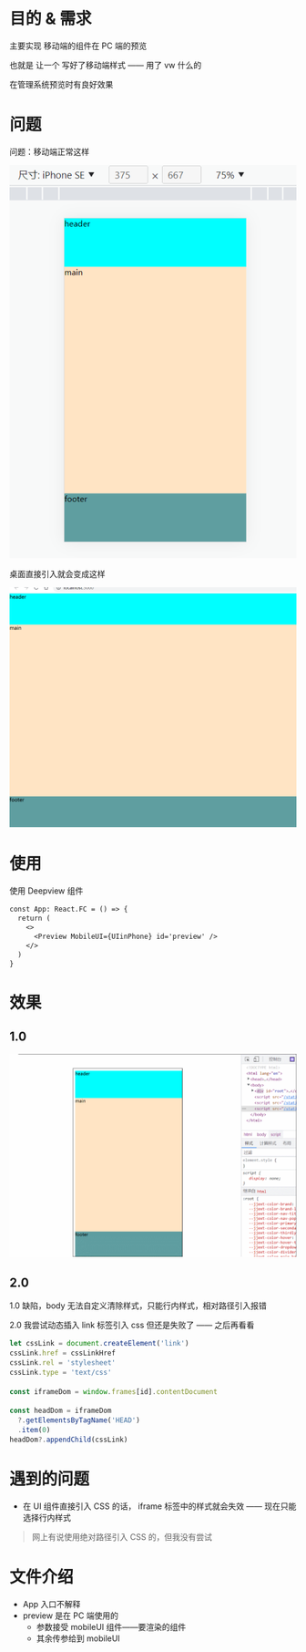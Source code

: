 # 目的 & 需求

主要实现 移动端的组件在 PC 端的预览

也就是 让一个 写好了移动端样式 —— 用了 vw 什么的

在管理系统预览时有良好效果

# 问题

问题：移动端正常这样

![1676103481378](image/REDME/1676103481378.png)

桌面直接引入就会变成这样

![1676103516955](image/REDME/1676103516955.png)

# 使用

使用 Deepview 组件

```tsx
const App: React.FC = () => {
  return (
    <>
      <Preview MobileUI={UIinPhone} id='preview' />
    </>
  )
}
```

# 效果

## 1.0

![1676113946589](image/REDME/1676113946589.gif)

## 2.0

1.0 缺陷，body 无法自定义清除样式，只能行内样式，相对路径引入报错

2.0 我尝试动态插入 link 标签引入 css 但还是失败了 —— 之后再看看

```js
let cssLink = document.createElement('link')
cssLink.href = cssLinkHref
cssLink.rel = 'stylesheet'
cssLink.type = 'text/css'

const iframeDom = window.frames[id].contentDocument

const headDom = iframeDom
  ?.getElementsByTagName('HEAD')
  .item(0)
headDom?.appendChild(cssLink)
```

# 遇到的问题

- 在 UI 组件直接引入 CSS 的话， iframe 标签中的样式就会失效 —— 现在只能选择行内样式

> 网上有说使用绝对路径引入 CSS 的，但我没有尝试

# 文件介绍

- App 入口不解释
- preview 是在 PC 端使用的
  - 参数接受 mobileUI 组件——要渲染的组件
  - 其余传参给到 mobileUI
